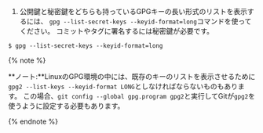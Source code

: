 
1. 公開鍵と秘密鍵をどちらも持っているGPGキーの長い形式のリストを表示するには、 `gpg --list-secret-keys --keyid-format=long`コマンドを使ってください。 コミットやタグに署名するには秘密鍵が必要です。
  ```shell
  $ gpg --list-secret-keys --keyid-format=long
```
  {% note %}

  **ノート:**LinuxのGPG環境の中には、既存のキーのリストを表示させるために`gpg2 --list-keys --keyid-format LONG`としなければならないものもあります。 この場合、`git config --global gpg.program gpg2`と実行してGitが`gpg2`を使うように設定する必要もあります。

  {% endnote %}
